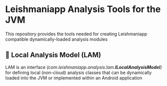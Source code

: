 # Leishmaniapp Analysis Tools for the JVM
This repository provides the tools needed for creating Leishmaniapp compatible dynamically-loaded analysis modules

## 🧩 Local Analysis Model (LAM)
LAM is an interface _(com.leishmaniapp.analysis.lam.**ILocalAnalysisModel**)_ for defining local (non-cloud) analysis classes that can be dynamically loaded into the JVM or implemented within an Android application